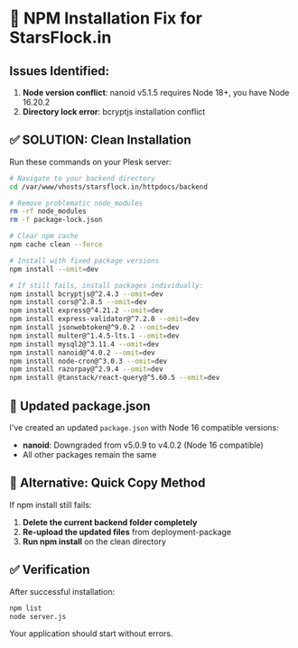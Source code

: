# 🔧 NPM Installation Fix for StarsFlock.in

## Issues Identified:
1. **Node version conflict**: nanoid v5.1.5 requires Node 18+, you have Node 16.20.2
2. **Directory lock error**: bcryptjs installation conflict

## ✅ SOLUTION: Clean Installation

Run these commands on your Plesk server:

```bash
# Navigate to your backend directory
cd /var/www/vhosts/starsflock.in/httpdocs/backend

# Remove problematic node_modules
rm -rf node_modules
rm -f package-lock.json

# Clear npm cache
npm cache clean --force

# Install with fixed package versions
npm install --omit=dev

# If still fails, install packages individually:
npm install bcryptjs@^2.4.3 --omit=dev
npm install cors@^2.8.5 --omit=dev
npm install express@^4.21.2 --omit=dev
npm install express-validator@^7.2.0 --omit=dev
npm install jsonwebtoken@^9.0.2 --omit=dev
npm install multer@^1.4.5-lts.1 --omit=dev
npm install mysql2@^3.11.4 --omit=dev
npm install nanoid@^4.0.2 --omit=dev
npm install node-cron@^3.0.3 --omit=dev
npm install razorpay@^2.9.4 --omit=dev
npm install @tanstack/react-query@^5.60.5 --omit=dev
```

## 📁 Updated package.json

I've created an updated `package.json` with Node 16 compatible versions:
- **nanoid**: Downgraded from v5.0.9 to v4.0.2 (Node 16 compatible)
- All other packages remain the same

## 🚀 Alternative: Quick Copy Method

If npm install still fails:
1. **Delete the current backend folder completely**
2. **Re-upload the updated files** from deployment-package
3. **Run npm install** on the clean directory

## ✅ Verification

After successful installation:
```bash
npm list
node server.js
```

Your application should start without errors.